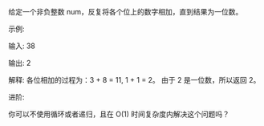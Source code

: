 给定一个非负整数 num，反复将各个位上的数字相加，直到结果为一位数。

示例:

输入: 38

输出: 2 

解释: 各位相加的过程为：3 + 8 = 11, 1 + 1 = 2。 由于 2 是一位数，所以返回 2。

进阶:

你可以不使用循环或者递归，且在 O(1) 时间复杂度内解决这个问题吗？


